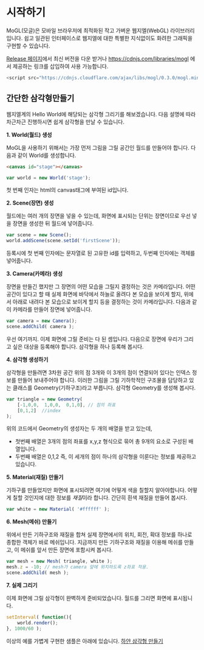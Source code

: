 # 시작하기

MoGL(모글)은 모바일 브라우저에 최적화된 작고 가벼운 웹지엘(WebGL) 라이브러리입니다.
쉽고 일관된 인터페이스로 웹지엘에 대한 특별한 지식없이도 화려한 그래픽을 구현할 수 있습니다.

[Release 페이지](https://github.com/projectBS/MoGL/releases)에서 최신 버전을 다운 받거나 https://cdnjs.com/libraries/mogl 에서 제공하는 링크를 삽입하여 사용 가능합니다.

```javascript
<script src="https://cdnjs.cloudflare.com/ajax/libs/mogl/0.3.0/mogl.min.js"></script>
```

## 간단한 삼각형만들기

웹지엘계의 Hello World에 해당되는 삼각형 그리기를 해보겠습니다.
다음 설명에 따라 차근차근 진행하시면 쉽게 삼각형을 만날 수 있습니다.


**1. World(월드) 생성**

MoGL을 사용하기 위해서는 가장 먼저 그림을 그릴 공간인 월드를 만들어야 합니다. 
다음과 같이 World를 생성합니다.


```html
<canvas id="stage"></canvas>
```

```javascript
var world = new World('stage');
```

첫 번째 인자는 html의 canvas태그에 부여된 id입니다.

**2. Scene(장면) 생성**

월드에는 여러 개의 장면을 넣을 수 있는데, 화면에 표시되는 단위는 장면이므로 우선 넣을 장면을 생성한 뒤 월드에 넣어줍니다.

```javascript
var scene = new Scene();
world.addScene(scene.setId('firstScene'));
```

등록시에 첫 번째 인자에는 문자열로 된 고유한 id를 입력하고, 두번째 인자에는 객체를 넣어줍니다.

**3. Camera(카메라) 생성**

장면을 만들긴 했지만 그 장면의 어떤 모습을 그릴지 결정하는 것은 카메라입니다. 어떤 공간이 있다고 할 때 실제 화면에 바닥에서 하늘로 올려다 본 모습을 보이게 할지, 위에서 아래로 내려다 본 모습으로 보이게 할지 등을 결정하는 것이 카메라입니다. 
다음과 같이 카메라를 만들어 장면에 넣어줍니다.

```javascript
var camera = new Camera();
scene.addChild( camera );
```

우선 여기까지. 이제 화면에 그릴 준비는 다 된 셈입니다. 
다음으로 장면에 우리가 그리고 싶은 대상을 등록해야 합니다.
삼각형을 하나 등록해 봅시다.

**4. 삼각형 생성하기**

삼각형을 만들려면 3차원 공간 위의 점 3개와 이 3개의 점이 연결되어 있다는 인덱스 정보를 만들어 보내주어야 합니다. 이러한 그림을 그릴 기하학적인 구조물을 담당하고 있는 클래스를 Geometry(기하구조)라고 부릅니다. 
삼각형 Geometry를 생성해 봅시다.

```javascript
var triangle = new Geometry( 
    [-1,0,0,  1,0,0,  0,1,0], // 점의 좌표
    [0,1,2]  //index
);
```

위의 코드에서 Geometry의 생성자는 두 개의 배열을 받고 있는데,
* 첫번째 배열은 3개의 점의 좌표를 x,y,z 형식으로 묶어 총 9개의 요소로 구성된 배열입니다.
* 두번째 배열은 0,1,2 즉, 이 세개의 점이 하나의 삼각형을 이룬다는 정보를 제공하고 있습니다.

**5. Material(재질) 만들기**

기하구를 만들었지만 화면에 표시되려면 여기에 어떻게 색을 칠할지 알아야합니다. 어떻게 칠할 것인지에 대한 정보를 *재질*이라 합니다.
간단히 흰색 재질을 만들어 봅시다.

```javascript
var white = new Material( '#ffffff' );
```

**6. Mesh(메쉬) 만들기**

위에서 만든 기하구조와 재질을 합쳐 실제 장면에서의 위치, 회전, 확대 정보를 하나로 종합한 객체가 바로 메쉬입니다.
지금까지 만든 기하구조와 재질을 이용해 메쉬를 만들고, 이 메쉬를 앞서 만든 장면에 포함시켜 봅시다.

```javascript
var mesh = new Mesh( triangle, white );
mesh.z = -10; // mesh가 camera 앞에 위치하도록 z좌표 적용.
scene.addChild( mesh );
```

**7. 실제 그리기**

이제 화면에 그릴 삼각형이 완벽하게 준비되었습니다. 월드를 그리면 화면에 표시됩니다.

```javascript
setInterval( function(){
    world.render();
}, 1000/60 );
```

이상의 예를 가볍게 구현한 샘플은 아래에 있습니다.
[하얀 삼각형 만들기](http://projectbs.github.io/MoGL/helloWorld/001_drawTriangle.html)
